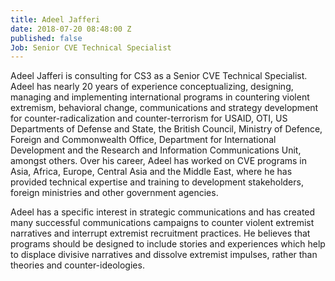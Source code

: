 ```yaml
---
title: Adeel Jafferi
date: 2018-07-20 08:48:00 Z
published: false
Job: Senior CVE Technical Specialist
---
```


Adeel Jafferi is consulting for CS3 as a Senior CVE Technical Specialist. Adeel has nearly 20 years of experience conceptualizing,  designing, managing and implementing international programs in countering violent extremism, behavioral change, communications and strategy development for counter-radicalization and counter-terrorism for USAID, OTI, US Departments of Defense and State, the British Council, Ministry of Defence, Foreign and Commonwealth Office, Department for International Development and the Research and Information Communications Unit, amongst others. Over his career, Adeel has worked on CVE programs in Asia, Africa, Europe, Central Asia and the Middle East, where he has provided technical expertise and training to development stakeholders, foreign ministries and other government agencies. 

Adeel has a specific interest in strategic communications and has created many successful communications campaigns to counter violent extremist narratives and interrupt extremist recruitment practices. He believes that programs should be designed to include stories and experiences which help to displace divisive narratives and dissolve extremist impulses, rather than theories and counter-ideologies.